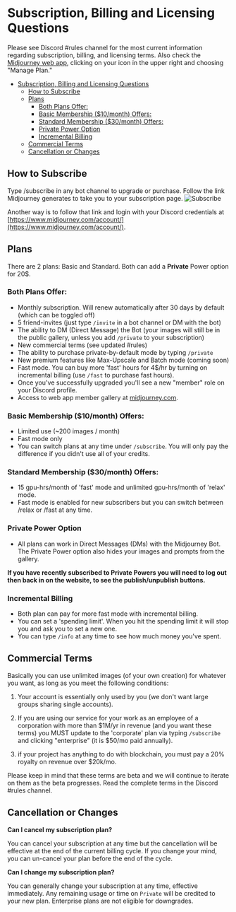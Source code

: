 # Subscription, Billing and Licensing Questions
Please see Discord #rules channel for the most current information regarding subscription, billing, and licensing terms.  Also check the [Midjourney web app](https://www.midjourney.com/account/), clicking on your icon in the upper right and choosing "Manage Plan."

- [Subscription, Billing and Licensing Questions](#subscription-billing-and-licensing-questions)
  - [How to Subscribe](#how-to-subscribe)
  - [Plans](#plans)
    - [Both Plans Offer:](#both-plans-offer)
    - [Basic Membership ($10/month) Offers:](#basic-membership-10month-offers)
    - [Standard Membership ($30/month) Offers:](#standard-membership-30month-offers)
    - [Private Power Option](#private-power-option)
    - [Incremental Billing](#incremental-billing)
  - [Commercial Terms](#commercial-terms)
  - [Cancellation or Changes](#cancellation-or-changes)

## How to Subscribe
Type /subscribe in any bot channel to upgrade or purchase. 
Follow the link Midjourney generates to take you to your subscription page.
![Subscribe](https://user-images.githubusercontent.com/105028755/167762167-deb96ca5-2e4a-44cf-acb7-bee247e92abf.gif)

Another way is to follow that link and login with your Discord credentials at [https://www.midjourney.com/account/](https://www.midjourney.com/account/).

## Plans

There are 2 plans: Basic and Standard. Both can add a **Private** Power option for 20$.

### Both Plans Offer:
 - Monthly subscription. Will renew automatically after 30 days by default (which can be toggled off)
 - 5 friend-invites (just type `/invite` in a bot channel or DM with the bot)
 - The ability to DM (Direct Message) the Bot (your images will still be in the public gallery, unless you add `/private` to your subscription)
 - New commercial terms (see updated #rules)
 - The ability to purchase private-by-default mode by typing `/private`
 - New premium features like Max-Upscale and Batch mode (coming soon)
 - Fast mode. You can buy more 'fast' hours for 4$/hr by turning on incremental billing (use `/fast` to purchase fast hours).
 - Once you've successfully upgraded you'll see a new "member" role on your Discord profile.
 - Access to web app member gallery at [midjourney.com](https://www.midjourney.com/app/).

### Basic Membership ($10/month) Offers:
 - Limited use (~200 images / month)
 - Fast mode only
 - You can switch plans at any time under `/subscribe`. You will only pay the difference if you didn't use all of your credits.

### Standard Membership ($30/month) Offers:
 - 15 gpu-hrs/month of 'fast' mode and unlimited gpu-hrs/month of 'relax' mode.
 - Fast mode is enabled for new subscribers but you can switch between /relax or /fast at any time.

### Private Power Option
 - All plans can work in Direct Messages (DMs) with the Midjourney Bot. The Private Power option also hides your images and prompts from the gallery.

**If you have recently subscribed to Private Powers you will need to log out then back in on the website, to see the publish/unpublish buttons.**

### Incremental Billing
 - Both plan can pay for more fast mode with incremental billing.
 - You can set a 'spending limit'. When you hit the spending limit it will stop you and ask you to set a new one.
 - You can type `/info` at any time to see how much money you've spent.

## Commercial Terms

Basically you can use unlimited images (of your own creation) for whatever you want, as long as you meet the following conditions:

1) Your account is essentially only used by you (we don't want large groups sharing single accounts).

2) If you are using our service for your work as an employee of a corporation with more than $1M/yr in revenue (and you want these terms) you MUST update to the 'corporate' plan via typing `/subscribe` and clicking "enterprise" (it is $50/mo paid annually).

3) if your project has anything to do with blockchain, you must pay a 20% royalty on revenue over $20k/mo.

Please keep in mind that these terms are beta and we will continue to iterate on them as the beta progresses. Read the complete terms in the Discord #rules channel.

## Cancellation or Changes

**Can I cancel my subscription plan?** 

You can cancel your subscription at any time but the cancellation will be effective at the end of the current billing cycle. If you change your mind, you can un-cancel your plan before the end of the cycle.

**Can I change my subscription plan?**

You can generally change your subscription at any time, effective immediately. Any remaining usage or time on `Private` will be credited to your new plan. Enterprise plans are not eligible for downgrades.

